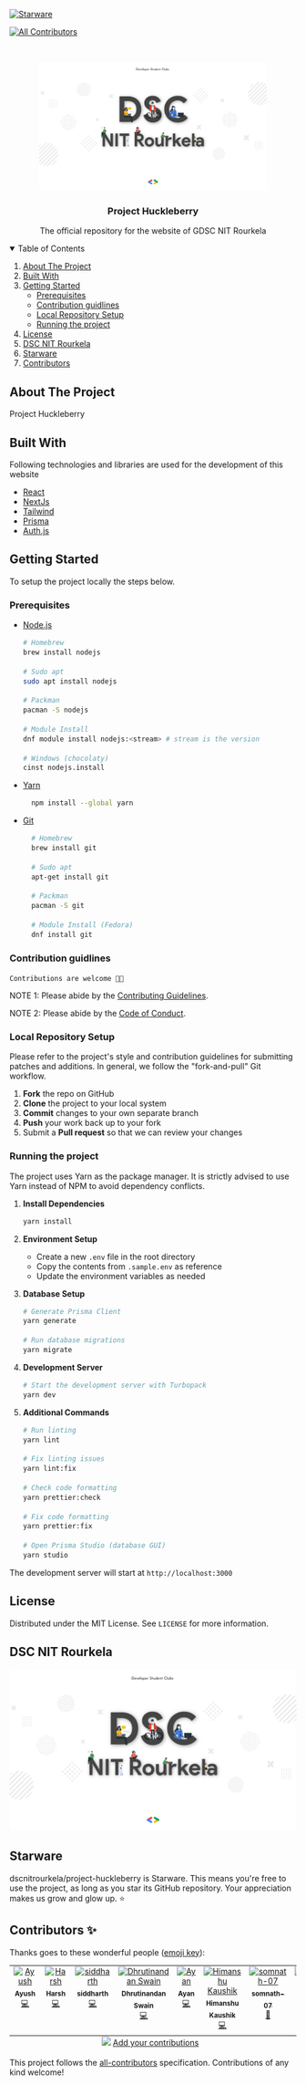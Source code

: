 [![Starware](https://img.shields.io/badge/Starware-⭐-black?labelColor=f9b00d)](https://github.com/zepfietje/starware)

<!-- ALL-CONTRIBUTORS-BADGE:START - Do not remove or modify this section -->
[![All Contributors](https://img.shields.io/badge/all_contributors-7-orange.svg?style=flat-square)](#contributors-)
<!-- ALL-CONTRIBUTORS-BADGE:END -->

<br />
<p align="center">
  <a href="#">
    <img src="./src/public/repoCover.png" alt="Logo" width="400">
  </a>

  <h3 align="center">Project Huckleberry</h3>

  <p align="center">
    The official repository for the website of GDSC NIT Rourkela
  </p>
</p>

<!-- TABLE OF CONTENTS -->
<details open="open">
  <summary>Table of Contents</summary>
  <ol>
    <li>
      <a href="#about-the-project">About The Project</a>
      <ul>
      </ul>
        <li><a href="#built-with">Built With</a></li>
    </li>
    <li>
      <a href="#getting-started">Getting Started</a>
      <ul>
        <li><a href="#prerequisites">Prerequisites</a></li>
        <li><a href="#contribution-guidlines">Contribution guidlines</a></li>
        <li><a href="#local-repository-setup">Local Repository Setup</a></li>
        <li><a href="#running-the-project">Running the project</a></li>
      </ul>
    </li>
    <li><a href="#license">License</a></li>
    <li><a href="#dsc-nit-rourkela">DSC NIT Rourkela</a></li>
    <li><a href="#starware">Starware</a></li>
    <li><a href="#contributors">Contributors</a></li>
  </ol>
</details>

## About The Project

Project Huckleberry

## Built With

Following technologies and libraries are used for the development of this website

- [React]()
- [NextJs]()
- [Tailwind]()
- [Prisma]()
- [Auth.js]()

## Getting Started

To setup the project locally the steps below.

### Prerequisites

- [Node.js](https://nodejs.org/en/download/)

  ```sh
  # Homebrew
  brew install nodejs

  # Sudo apt
  sudo apt install nodejs

  # Packman
  pacman -S nodejs

  # Module Install
  dnf module install nodejs:<stream> # stream is the version

  # Windows (chocolaty)
  cinst nodejs.install

  ```

- [Yarn](https://classic.yarnpkg.com/en/docs/install/)

  ```sh
    npm install --global yarn
  ```

- [Git](https://git-scm.com/downloads)

  ```sh
    # Homebrew
    brew install git
  
    # Sudo apt
    apt-get install git
  
    # Packman
    pacman -S git
  
    # Module Install (Fedora)
    dnf install git
  
  ```

### Contribution guidlines

`Contributions are welcome 🎉🎉`

NOTE 1: Please abide by the [Contributing Guidelines](./CONTRIBUTING.md).

NOTE 2: Please abide by the [Code of Conduct](./CODE_OF_CONDUCT.md).

### Local Repository Setup

Please refer to the project's style and contribution guidelines for submitting patches and additions. In general, we follow the "fork-and-pull" Git workflow.

1.  **Fork** the repo on GitHub
2.  **Clone** the project to your local system
3.  **Commit** changes to your own separate branch
4.  **Push** your work back up to your fork
5.  Submit a **Pull request** so that we can review your changes

### Running the project

The project uses Yarn as the package manager. It is strictly advised to use Yarn instead of NPM to avoid dependency conflicts.

1. **Install Dependencies**
   ```sh
   yarn install
   ```

2. **Environment Setup**
   - Create a new `.env` file in the root directory
   - Copy the contents from `.sample.env` as reference
   - Update the environment variables as needed

3. **Database Setup**
   ```sh
   # Generate Prisma Client
   yarn generate

   # Run database migrations
   yarn migrate
   ```

4. **Development Server**
   ```sh
   # Start the development server with Turbopack
   yarn dev
   ```

5. **Additional Commands**
   ```sh
   # Run linting
   yarn lint

   # Fix linting issues
   yarn lint:fix

   # Check code formatting
   yarn prettier:check

   # Fix code formatting
   yarn prettier:fix

   # Open Prisma Studio (database GUI)
   yarn studio
   ```

The development server will start at `http://localhost:3000`

## License

Distributed under the MIT License. See `LICENSE` for more information.

## DSC NIT Rourkela

[![DSC NIT Rourkela][dsc-nitrourkela]](https://dscnitrourkela.org)

## Starware

dscnitrourkela/project-huckleberry is Starware.
This means you're free to use the project, as long as you star its GitHub repository.
Your appreciation makes us grow and glow up. ⭐

[product-screenshot]: src/public/gdg.jpg
[dsc-nitrourkela]: src/public/repoCover.png

## Contributors ✨

Thanks goes to these wonderful people ([emoji key](https://allcontributors.org/docs/en/emoji-key)):

<!-- ALL-CONTRIBUTORS-LIST:START - Do not remove or modify this section -->
<!-- prettier-ignore-start -->
<!-- markdownlint-disable -->
<table>
  <tbody>
    <tr>
      <td align="center" valign="top" width="14.28%"><a href="https://ayussh.vercel.app/"><img src="https://avatars.githubusercontent.com/u/135319056?v=4?s=100" width="100px;" alt="Ayush"/><br /><sub><b>Ayush</b></sub></a><br /><a href="https://github.com/dscnitrourkela/project-huckleberry/commits?author=ayussh-2" title="Code">💻</a></td>
      <td align="center" valign="top" width="14.28%"><a href="https://github.com/Cybrite"><img src="https://avatars.githubusercontent.com/u/140698710?v=4?s=100" width="100px;" alt="Harsh"/><br /><sub><b>Harsh</b></sub></a><br /><a href="https://github.com/dscnitrourkela/project-huckleberry/commits?author=Cybrite" title="Code">💻</a></td>
      <td align="center" valign="top" width="14.28%"><a href="https://github.com/siddharth-narayan-mishra"><img src="https://avatars.githubusercontent.com/u/138509510?v=4?s=100" width="100px;" alt="siddharth"/><br /><sub><b>siddharth</b></sub></a><br /><a href="https://github.com/dscnitrourkela/project-huckleberry/commits?author=siddharth-narayan-mishra" title="Code">💻</a></td>
      <td align="center" valign="top" width="14.28%"><a href="https://github.com/swaindhruti"><img src="https://avatars.githubusercontent.com/u/92504849?v=4?s=100" width="100px;" alt="Dhrutinandan Swain"/><br /><sub><b>Dhrutinandan Swain</b></sub></a><br /><a href="https://github.com/dscnitrourkela/project-huckleberry/commits?author=swaindhruti" title="Code">💻</a></td>
      <td align="center" valign="top" width="14.28%"><a href="https://portfolioscyy.netlify.app/playground"><img src="https://avatars.githubusercontent.com/u/180634057?v=4?s=100" width="100px;" alt="Ayan"/><br /><sub><b>Ayan</b></sub></a><br /><a href="https://github.com/dscnitrourkela/project-huckleberry/commits?author=AYANscyy2" title="Code">💻</a></td>
      <td align="center" valign="top" width="14.28%"><a href="https://github.com/HIMANSHU6001"><img src="https://avatars.githubusercontent.com/u/92459082?v=4?s=100" width="100px;" alt="Himanshu Kaushik"/><br /><sub><b>Himanshu Kaushik</b></sub></a><br /><a href="https://github.com/dscnitrourkela/project-huckleberry/commits?author=HIMANSHU6001" title="Code">💻</a></td>
      <td align="center" valign="top" width="14.28%"><a href="https://github.com/somnath-07"><img src="https://avatars.githubusercontent.com/u/138187553?v=4?s=100" width="100px;" alt="somnath-07"/><br /><sub><b>somnath-07</b></sub></a><br /><a href="#design-somnath-07" title="Design">🎨</a></td>
      <td align="center" valign="top" width="14.28%"><a href="https://github.com/pseudomidget"><img src="https://avatars.githubusercontent.com/u/157236850?v=4?s=100" width="100px;" alt="pseudomidget"/><br /><sub><b>pseudomidget</b></sub></a><br /><a href="#design-pseudomidget" title="Design">🎨</a></td>
    </tr>
  </tbody>
  <tfoot>
    <tr>
      <td align="center" size="13px" colspan="7">
        <img src="https://raw.githubusercontent.com/all-contributors/all-contributors-cli/1b8533af435da9854653492b1327a23a4dbd0a10/assets/logo-small.svg">
          <a href="https://all-contributors.js.org/docs/en/bot/usage">Add your contributions</a>
        </img>
      </td>
    </tr>
  </tfoot>
</table>

<!-- markdownlint-restore -->
<!-- prettier-ignore-end -->

<!-- ALL-CONTRIBUTORS-LIST:END -->

This project follows the [all-contributors](https://github.com/all-contributors/all-contributors) specification. Contributions of any kind welcome!
